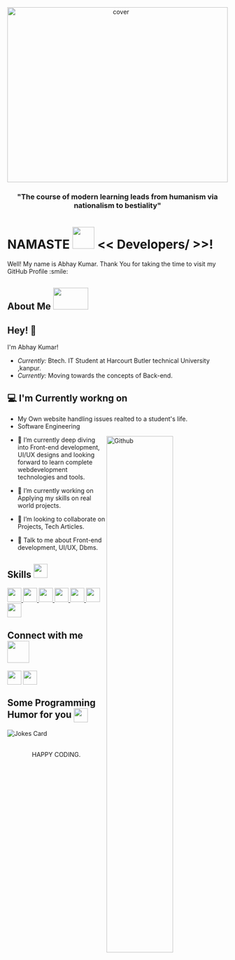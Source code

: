 <div align="center">
<img width="100%" height = "400px" src="https://www.bing.com/th/id/OGC.ad63cf74bc87f120c46f32e10d6e0627?pid=1.7&rurl=https%3a%2f%2fhips.hearstapps.com%2fpop.h-cdn.co%2fassets%2f17%2f44%2f640x320%2flandscape-1509740451-trippy.gif%3fresize%3d1200%3a*&ehk=0aIV7UM%2bCzaQJe7yJybVlINPMKoraHuA%2bwGa0fEnIs8%3d" alt="cover" />
</div>
<h3 align="center">"The course of modern learning leads from humanism via nationalism to bestiality"</h3>

<h1>NAMASTE <img src ="https://www.bing.com/th/id/OGC.8236d454cdd5a548556aafa6176f938c?pid=1.7&rurl=https%3a%2f%2fmedia1.tenor.com%2fimages%2f8236d454cdd5a548556aafa6176f938c%2ftenor.gif%3fitemid%3d16705093&ehk=nEKsIch%2bZFFqzYj9mndw5JLpPHA7JhuOQWwt1JrUpIE%3d" width = 50px height='50px'> << Developers/ >>!  </h1>
<p align='center'>

</p>
<div size='20px'> Well! My name is Abhay Kumar. Thank You for taking the time to visit my GitHub Profile :smile: 
</div>

<h2> About Me <img src = "https://www.bing.com/th/id/OGC.18867b0c57bb4aadb3b2f5eaad8e4ff3?pid=1.7&rurl=https%3a%2f%2fi.pinimg.com%2foriginals%2f9a%2fe0%2f0f%2f9ae00fe40fa78aac4bf8dea4e8896189.gif&ehk=0YFluzF4TqcOf%2bisQjb5RKwDxShjNgg0bblyJyZRDUQ%3d" width = 80px height='50px'></h2>

<!-- <h2 align='center'>Lakshmanan Meiyappan @ Laxmena</h2>
<p align='center'><b>Graduate Student at University of Illinois at Chicago</b></p> -->

<h2>Hey! 👋</h2>


I'm Abhay Kumar! 
- <i>Currently:</i> Btech. IT Student at Harcourt Butler technical University ,kanpur. 
- <i>Currently:</i> Moving towards the concepts of Back-end.

<h2>💻 I'm Currently workng on</h2>

- My Own website handling issues realted to a student's life.
- Software Engineering



<img width="55%" align="right" alt="Github" src="https://www.bing.com/th/id/OGC.6b9cadb5ed2c5bed40b91634eed9231a?pid=1.7&rurl=https%3a%2f%2fblog-c7ff.kxcdn.com%2fblog%2fwp-content%2fuploads%2f2019%2f05%2fIronMan.gif&ehk=4vynVFcJP0I6n8vKEHFWekqVGLxB%2f9uuNk%2bVIhDkLYY%3d" />

- 🌱 I’m currently deep diving into Front-end development, UI/UX designs and looking forward to learn complete webdevelopment technologies and tools.

- 🔭 I’m currently working on Applying my skills on real world projects.

- 👯 I’m looking to collaborate on Projects, Tech Articles.

- 💬 Talk to me about Front-end development, UI/UX, Dbms. 

<h2> Skills <img src = "https://raw.githubusercontent.com/rahulbanerjee26/githubProfileReadmeGenerator/main/gifs/code.gif" width = 32px height=32px> </h2>
<a href= https://github.com/Dhruv-0001?tab=repositories&q=&type=&language=bootstrap&sort= > <img width ='32px' height='32px' src ='https://raw.githubusercontent.com/rahulbanerjee26/githubAboutMeGenerator/main/icons/bootstrap.svg'> </a>
<a href= https://github.com/Dhruv-0001?tab=repositories&q=&type=&language=c&sort= > <img width ='32px' height='32px' src ='https://raw.githubusercontent.com/rahulbanerjee26/githubAboutMeGenerator/main/icons/c.svg'> </a>
<a href= https://github.com/Dhruv-0001?tab=repositories&q=&type=&language=mysql&sort= > <img width ='32px' height='32px' src ='https://raw.githubusercontent.com/rahulbanerjee26/githubAboutMeGenerator/main/icons/mysql.svg'> </a>
<a href= https://github.com/Dhruv-0001?tab=repositories&q=&type=&language=tailwind&sort= > <img width ='32px' height='32px' src ='https://raw.githubusercontent.com/rahulbanerjee26/githubAboutMeGenerator/main/icons/tailwind.svg'> </a>
<a href= https://github.com/Dhruv-0001?tab=repositories&q=&type=&language=css&sort= > <img width ='32px' height='32px' src ='https://raw.githubusercontent.com/rahulbanerjee26/githubAboutMeGenerator/main/icons/css.svg'> </a>
<a href= https://github.com/Dhruv-0001?tab=repositories&q=&type=&language=javascript&sort= > <img width ='32px' height='32px' src ='https://raw.githubusercontent.com/rahulbanerjee26/githubAboutMeGenerator/main/icons/javascript.svg'> </a>
<a href= https://github.com/Dhruv-0001?tab=repositories&q=&type=&language=python&sort= > <img width ='32px' height='32px' src ='https://raw.githubusercontent.com/rahulbanerjee26/githubAboutMeGenerator/main/icons/python.svg'> </a>


<h2> Connect with me <img src='https://raw.githubusercontent.com/rahulbanerjee26/githubProfileReadmeGenerator/main/gifs/handShake.gif' width="50px" height=50px> </h2>
<a href = 'linkedin.com/in/abhay-kumar-6586b220a'> <img width = '32px' align= 'center' src="https://raw.githubusercontent.com/rahulbanerjee26/githubAboutMeGenerator/main/icons/linked-in-alt.svg"/></a> 
<a href = 'https://www.github.com/Dhruv-0001'> <img width = '32px' align= 'center' src="https://raw.githubusercontent.com/rahulbanerjee26/githubAboutMeGenerator/main/icons/github.svg"/></a> 



<h2> Some Programming Humor for you <img align ='center' src='https://raw.githubusercontent.com/rahulbanerjee26/githubProfileReadmeGenerator/main/gifs/winkFace.gif' width = '32px' height= '32px'></h2>

![Jokes Card](https://readme-jokes.vercel.app/api?theme=synthwave)


<br>
<footer align='center'>HAPPY CODING.</a> </footer>

<!---
Dhruv-0001/Dhruv-0001 is a ✨ special ✨ repository because its `README.md` (this file) appears on your GitHub profile.
You can click the Preview link to take a look at your changes.
--->
